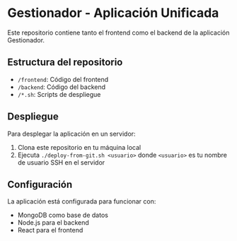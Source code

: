 # Gestionador - Aplicación Unificada

Este repositorio contiene tanto el frontend como el backend de la aplicación Gestionador.

## Estructura del repositorio

- `/frontend`: Código del frontend
- `/backend`: Código del backend
- `/*.sh`: Scripts de despliegue

## Despliegue

Para desplegar la aplicación en un servidor:

1. Clona este repositorio en tu máquina local
2. Ejecuta `./deploy-from-git.sh <usuario>` donde `<usuario>` es tu nombre de usuario SSH en el servidor

## Configuración

La aplicación está configurada para funcionar con:
- MongoDB como base de datos
- Node.js para el backend
- React para el frontend
